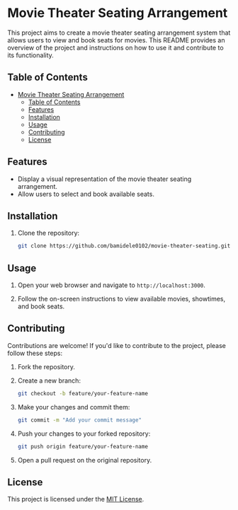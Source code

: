 # Movie Theater Seating Arrangement

This project aims to create a movie theater seating arrangement system that allows users to view and book seats for movies. This README provides an overview of the project and instructions on how to use it and contribute to its functionality.

## Table of Contents

- [Movie Theater Seating Arrangement](#movie-theater-seating-arrangement)
  - [Table of Contents](#table-of-contents)
  - [Features](#features)
  - [Installation](#installation)
  - [Usage](#usage)
  - [Contributing](#contributing)
  - [License](#license)

## Features

- Display a visual representation of the movie theater seating arrangement.
- Allow users to select and book available seats.
<!-- Provide information about the movie, showtimes, and seat availability.
- Support multiple movies and showtimes.-->

## Installation

1. Clone the repository:

    ```bash
    git clone https://github.com/bamidele0102/movie-theater-seating.git
    ```

<!--2. Install the dependencies:

    ```bash
    npm install
    ```
-->
## Usage

<!-- 1. Start the application:

    ```bash
    npm start
    ```
-->
1. Open your web browser and navigate to `http://localhost:3000`.

2. Follow the on-screen instructions to view available movies, showtimes, and book seats.

## Contributing

Contributions are welcome! If you'd like to contribute to the project, please follow these steps:

1. Fork the repository.

2. Create a new branch:

    ```bash
    git checkout -b feature/your-feature-name
    ```

3. Make your changes and commit them:

    ```bash
    git commit -m "Add your commit message"
    ```

4. Push your changes to your forked repository:

    ```bash
    git push origin feature/your-feature-name
    ```

5. Open a pull request on the original repository.

## License

This project is licensed under the [MIT License](LICENSE).